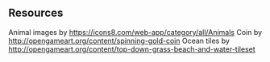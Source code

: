 ## Resources
Animal images by https://icons8.com/web-app/category/all/Animals
Coin by http://opengameart.org/content/spinning-gold-coin
Ocean tiles by http://opengameart.org/content/top-down-grass-beach-and-water-tileset